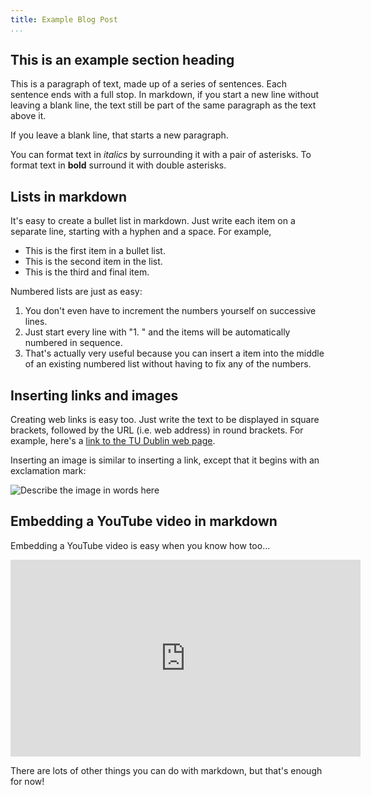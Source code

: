 ```yaml
---
title: Example Blog Post
...
```


## This is an example section heading

This is a paragraph of text, made up of a series of sentences. Each sentence ends with a full stop.
In markdown, if you start a new line without leaving a blank line, the text still be part of the same paragraph as the text above it.

If you leave a blank line, that starts a new paragraph.

You can format text in *italics* by surrounding it with a pair of asterisks. To format text in **bold** surround it with double asterisks.

## Lists in markdown

It's easy to create a bullet list in markdown. Just write each item on a separate line, starting with a hyphen and a space. For example,

- This is the first item in a bullet list.
- This is the second item in the list.
- This is the third and final item.

Numbered lists are just as easy:

1. You don't even have to increment the numbers yourself on successive lines.
1. Just start every line with "1. " and the items will be automatically numbered in sequence.
1. That's actually very useful because you can insert a item into the middle of an existing numbered list without having to fix any of the numbers.

## Inserting links and images

Creating web links is easy too. Just write the text to be displayed in square brackets, followed by the URL (i.e. web address) in round brackets. For example, here's a [link to the TU Dublin web page](https://www.tudublin.ie/).

Inserting an image is similar to inserting a link, except that it begins with an exclamation mark:

![Describe the image in words here](https://tedz.eu/uploads/alice_bob_pair_programming_screenshot.png)

## Embedding a YouTube video in markdown

Embedding a YouTube video is easy when you know how too...

<iframe width="560" height="315" src="https://www.youtube.com/embed/34_dRW42kYI?si=mdgkCsqJSbm2GCxU" title="YouTube video player" frameborder="0" allow="accelerometer; autoplay; clipboard-write; encrypted-media; gyroscope; picture-in-picture; web-share" allowfullscreen></iframe>

There are lots of other things you can do with markdown, but that's enough for now!
